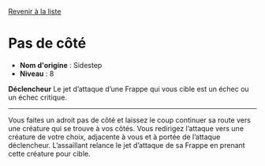 [Revenir à la liste](list.md)

# Pas de côté

 * **Nom d'origine** : Sidestep
 * **Niveau** : 8


<p><strong>Déclencheur</strong> Le jet d’attaque d’une Frappe qui vous cible est un échec ou un échec critique.</p>
<hr>
<p>Vous faites un adroit pas de côté et laissez le coup continuer sa route vers une créature qui se trouve à vos côtés. Vous redirigez l’attaque vers une créature de votre choix, adjacente à vous et à portée de l’attaque déclencheur. L’assaillant relance le jet d’attaque de sa Frappe en prenant cette créature pour cible.</p>